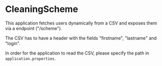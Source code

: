 # CleaningScheme

This application fetches users dynamically from a CSV and exposes them via a endpoint ("/scheme").

The CSV has to have a header with the fields "firstname", "lastname" and "login".

In order for the application to read the CSV, please specify the path in `application.properties`.